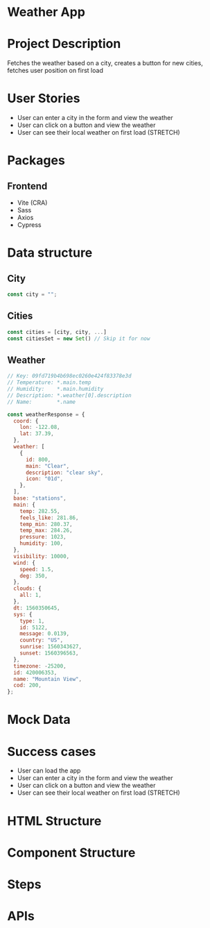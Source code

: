 # Weather App

# Project Description

Fetches the weather based on a city, creates a button for new cities, fetches user position on first load

# User Stories

- User can enter a city in the form and view the weather
- User can click on a button and view the weather
- User can see their local weather on first load (STRETCH)

# Packages

## Frontend

- Vite (CRA)
- Sass
- Axios
- Cypress

# Data structure

## City

```jsx
const city = "";
```

## Cities

```jsx
const cities = [city, city, ...]
const citiesSet = new Set() // Skip it for now
```

## Weather

```jsx
// Key: 09fd719b4b698ec0260e424f83378e3d
// Temperature: *.main.temp
// Humidity:    *.main.humidity
// Description: *.weather[0].description
// Name:        *.name

const weatherResponse = {
  coord: {
    lon: -122.08,
    lat: 37.39,
  },
  weather: [
    {
      id: 800,
      main: "Clear",
      description: "clear sky",
      icon: "01d",
    },
  ],
  base: "stations",
  main: {
    temp: 282.55,
    feels_like: 281.86,
    temp_min: 280.37,
    temp_max: 284.26,
    pressure: 1023,
    humidity: 100,
  },
  visibility: 10000,
  wind: {
    speed: 1.5,
    deg: 350,
  },
  clouds: {
    all: 1,
  },
  dt: 1560350645,
  sys: {
    type: 1,
    id: 5122,
    message: 0.0139,
    country: "US",
    sunrise: 1560343627,
    sunset: 1560396563,
  },
  timezone: -25200,
  id: 420006353,
  name: "Mountain View",
  cod: 200,
};
```

# Mock Data

# Success cases

- User can load the app
- User can enter a city in the form and view the weather
- User can click on a button and view the weather
- User can see their local weather on first load (STRETCH)

# HTML Structure

# Component Structure

# Steps

# APIs

